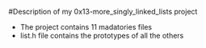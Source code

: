 #Description of my 0x13-more_singly_linked_lists project
- The project contains 11 madatories files
- list.h file contains the prototypes of all the others
